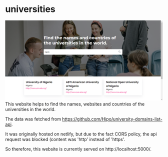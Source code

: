 # universities
<img src="./assets/screenshot.png" alt="project">
This website helps to find the names, websites and countries of the universities in the world.

The data was fetched from https://github.com/Hipo/university-domains-list-api.


It was originally hosted on netlify, but due to the fact CORS policy, the api request was blocked (content was 'http' instead of 'https'.

So therefore, this website is currently served on http://localhost:5000/.
